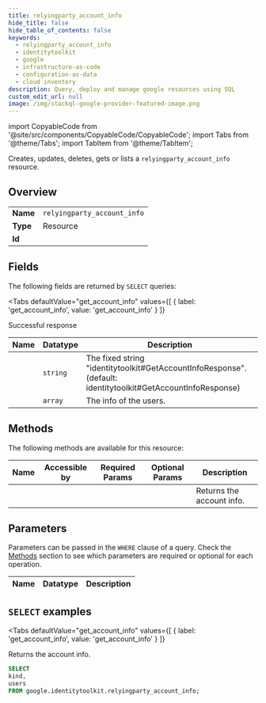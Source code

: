 ```yaml
--- 
title: relyingparty_account_info
hide_title: false
hide_table_of_contents: false
keywords:
  - relyingparty_account_info
  - identitytoolkit
  - google
  - infrastructure-as-code
  - configuration-as-data
  - cloud inventory
description: Query, deploy and manage google resources using SQL
custom_edit_url: null
image: /img/stackql-google-provider-featured-image.png
---
```


import CopyableCode from '@site/src/components/CopyableCode/CopyableCode';
import Tabs from '@theme/Tabs';
import TabItem from '@theme/TabItem';

Creates, updates, deletes, gets or lists a <code>relyingparty_account_info</code> resource.

## Overview
<table><tbody>
<tr><td><b>Name</b></td><td><code>relyingparty_account_info</code></td></tr>
<tr><td><b>Type</b></td><td>Resource</td></tr>
<tr><td><b>Id</b></td><td><CopyableCode code="google.identitytoolkit.relyingparty_account_info" /></td></tr>
</tbody></table>

## Fields

The following fields are returned by `SELECT` queries:

<Tabs
    defaultValue="get_account_info"
    values={[
        { label: 'get_account_info', value: 'get_account_info' }
    ]}
>
<TabItem value="get_account_info">

Successful response

<table>
<thead>
    <tr>
    <th>Name</th>
    <th>Datatype</th>
    <th>Description</th>
    </tr>
</thead>
<tbody>
<tr>
    <td><CopyableCode code="kind" /></td>
    <td><code>string</code></td>
    <td>The fixed string "identitytoolkit#GetAccountInfoResponse". (default: identitytoolkit#GetAccountInfoResponse)</td>
</tr>
<tr>
    <td><CopyableCode code="users" /></td>
    <td><code>array</code></td>
    <td>The info of the users.</td>
</tr>
</tbody>
</table>
</TabItem>
</Tabs>

## Methods

The following methods are available for this resource:

<table>
<thead>
    <tr>
    <th>Name</th>
    <th>Accessible by</th>
    <th>Required Params</th>
    <th>Optional Params</th>
    <th>Description</th>
    </tr>
</thead>
<tbody>
<tr>
    <td><a href="#get_account_info"><CopyableCode code="get_account_info" /></a></td>
    <td><CopyableCode code="select" /></td>
    <td></td>
    <td></td>
    <td>Returns the account info.</td>
</tr>
</tbody>
</table>

## Parameters

Parameters can be passed in the `WHERE` clause of a query. Check the [Methods](#methods) section to see which parameters are required or optional for each operation.

<table>
<thead>
    <tr>
    <th>Name</th>
    <th>Datatype</th>
    <th>Description</th>
    </tr>
</thead>
<tbody>
</tbody>
</table>

## `SELECT` examples

<Tabs
    defaultValue="get_account_info"
    values={[
        { label: 'get_account_info', value: 'get_account_info' }
    ]}
>
<TabItem value="get_account_info">

Returns the account info.

```sql
SELECT
kind,
users
FROM google.identitytoolkit.relyingparty_account_info;
```
</TabItem>
</Tabs>
